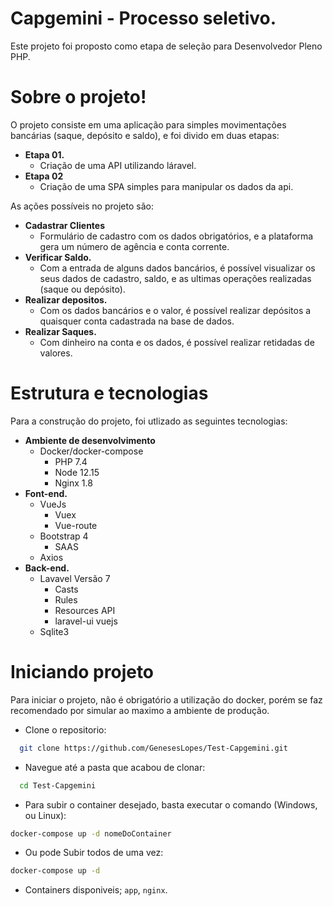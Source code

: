 # Capgemini - Processo seletivo.

Este projeto foi proposto como etapa de seleção para Desenvolvedor Pleno PHP.

# Sobre o projeto!

O projeto consiste em uma aplicação para simples movimentações bancárias (saque, depósito e saldo), e foi divido em duas etapas:

* **Etapa 01.**
    * Criação de uma API utilizando láravel.
* **Etapa 02**
    * Criação de uma SPA simples para manipular os dados da api.

As ações possíveis no projeto são:
* **Cadastrar Clientes**
    * Formulário de cadastro com os dados obrigatórios, e a plataforma gera um número de agência e conta corrente.
* **Verificar Saldo.**
    * Com a entrada de alguns dados bancários, é possível visualizar os seus dados de cadastro, saldo, e as ultimas operações realizadas (saque ou depósito).
* **Realizar depositos.**
    * Com os dados bancários e o valor, é possível realizar depósitos a quaisquer conta cadastrada na base de dados.
* **Realizar Saques.**
    * Com dinheiro na conta e os dados, é possível realizar retidadas de valores.

# Estrutura e tecnologias
Para a construção do projeto, foi utlizado as seguintes tecnologias:

* **Ambiente de desenvolvimento**
    * Docker/docker-compose
        * PHP 7.4
        * Node 12.15
        * Nginx 1.8
* **Font-end.**
    * VueJs
        * Vuex
        * Vue-route
    * Bootstrap 4
        * SAAS
    * Axios
* **Back-end.**
    * Lavavel Versão 7
        * Casts
        * Rules
        * Resources API
        * laravel-ui vuejs
    * Sqlite3

# Iniciando projeto

Para iniciar o projeto, não é obrigatório a utilização do docker, porém se faz recomendado por simular ao maximo a ambiente de produção.


- Clone o repositorio:

```bash
  git clone https://github.com/GenesesLopes/Test-Capgemini.git
```

- Navegue até a pasta que acabou de clonar:

```bash
  cd Test-Capgemini
```

- Para subir o container desejado, basta executar o comando (Windows, ou Linux):

```sh
docker-compose up -d nomeDoContainer
```
- Ou pode Subir todos de uma vez: 
```sh
docker-compose up -d 
```
- Containers disponiveis; `app`, `nginx`.